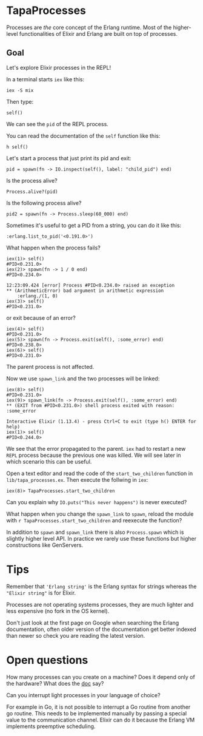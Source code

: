# TapaProcesses

Processes are *the* core concept of the Erlang runtime. Most of the higher-level
functionalities of Elixir and Erlang are built on top of processes.

## Goal

Let's explore Elixir processes in the REPL!

In a terminal starts `iex` like this:

```
iex -S mix
```

Then type:

```
self()
```

We can see the `pid` of the REPL process.

You can read the documentation of the `self` function like this:

```
h self()
```

Let's start a process that just print its pid and exit:

```
pid = spawn(fn -> IO.inspect(self(), label: "child_pid") end)
```

Is the process alive?

```
Process.alive?(pid)
```

Is the following process alive?
```
pid2 = spawn(fn -> Process.sleep(60_000) end)
```

Sometimes it's useful to get a PID from a string, you can do it like this:

```
:erlang.list_to_pid('<0.191.0>')
```

What happen when the process fails?

```
iex(1)> self()
#PID<0.231.0>
iex(2)> spawn(fn -> 1 / 0 end)
#PID<0.234.0>

12:23:09.424 [error] Process #PID<0.234.0> raised an exception
** (ArithmeticError) bad argument in arithmetic expression
    :erlang./(1, 0)
iex(3)> self()
#PID<0.231.0>
```

or exit because of an error?

```
iex(4)> self()
#PID<0.231.0>
iex(5)> spawn(fn -> Process.exit(self(), :some_error) end)
#PID<0.238.0>
iex(6)> self()
#PID<0.231.0>
```

The parent process is not affected.

Now we use `spawn_link` and the two processes will be linked:

```
iex(8)> self()
#PID<0.231.0>
iex(9)> spawn_link(fn -> Process.exit(self(), :some_error) end)
** (EXIT from #PID<0.231.0>) shell process exited with reason: :some_error

Interactive Elixir (1.13.4) - press Ctrl+C to exit (type h() ENTER for help)
iex(1)> self()
#PID<0.244.0>
```

We see that the error propagated to the parent. `iex` had to restart a new
`REPL` process because the previous one was killed. We will see later in which
scenario this can be useful.

Open a text editor and read the code of the `start_two_children` function
in `lib/tapa_processes.ex`. Then execute the follwing in `iex`:

```
iex(8)> TapaProcesses.start_two_children
```

Can you explain why `IO.puts("This never happens")` is never executed?

What happen when you change the `spawn_link` to `spawn`, reload the module with
`r TapaProcesses.start_two_children` and reexecute the function?

In addition to `spawn` and `spawn_link` there is also `Process.spawn` which is
slightly higher level API. In practice we rarely use these functions but higher
constructions like GenServers.

# Tips

Remember that `'Erlang string'` is the Erlang syntax for strings whereas the `"Elixir string"` is for Elixir.

Processes are not operating systems processes, they are much lighter and less
expensive (no fork in the OS kernel).

Don't just look at the first page on Google when searching the Erlang
documentation, often older version of the documentation get better indexed than
newer so check you are reading the latest version.

# Open questions

How many processes can you create on a machine? Does it depend only of the
hardware? What does the
[doc](https://www.erlang.org/doc/efficiency_guide/advanced.html) say?

Can you interrupt light processes in your language of choice?

For example in Go, it is not possible to interrupt a Go routine from another go
routine. This needs to be implemented manually by passing a special value to the
communication channel. Elixir can do it because the Erlang VM implements
preemptive scheduling.
